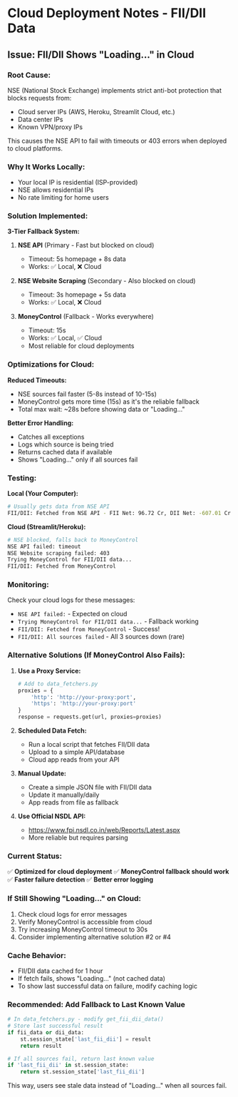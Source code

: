 # Cloud Deployment Notes - FII/DII Data

## Issue: FII/DII Shows "Loading..." in Cloud

### Root Cause:
NSE (National Stock Exchange) implements strict anti-bot protection that blocks requests from:
- Cloud server IPs (AWS, Heroku, Streamlit Cloud, etc.)
- Data center IPs
- Known VPN/proxy IPs

This causes the NSE API to fail with timeouts or 403 errors when deployed to cloud platforms.

### Why It Works Locally:
- Your local IP is residential (ISP-provided)
- NSE allows residential IPs
- No rate limiting for home users

### Solution Implemented:

**3-Tier Fallback System:**

1. **NSE API** (Primary - Fast but blocked on cloud)
   - Timeout: 5s homepage + 8s data
   - Works: ✅ Local, ❌ Cloud
   
2. **NSE Website Scraping** (Secondary - Also blocked on cloud)
   - Timeout: 3s homepage + 5s data
   - Works: ✅ Local, ❌ Cloud
   
3. **MoneyControl** (Fallback - Works everywhere)
   - Timeout: 15s
   - Works: ✅ Local, ✅ Cloud
   - Most reliable for cloud deployments

### Optimizations for Cloud:

**Reduced Timeouts:**
- NSE sources fail faster (5-8s instead of 10-15s)
- MoneyControl gets more time (15s) as it's the reliable fallback
- Total max wait: ~28s before showing data or "Loading..."

**Better Error Handling:**
- Catches all exceptions
- Logs which source is being tried
- Returns cached data if available
- Shows "Loading..." only if all sources fail

### Testing:

**Local (Your Computer):**
```bash
# Usually gets data from NSE API
FII/DII: Fetched from NSE API - FII Net: 96.72 Cr, DII Net: -607.01 Cr
```

**Cloud (Streamlit/Heroku):**
```bash
# NSE blocked, falls back to MoneyControl
NSE API failed: timeout
NSE Website scraping failed: 403
Trying MoneyControl for FII/DII data...
FII/DII: Fetched from MoneyControl
```

### Monitoring:

Check your cloud logs for these messages:
- `NSE API failed:` - Expected on cloud
- `Trying MoneyControl for FII/DII data...` - Fallback working
- `FII/DII: Fetched from MoneyControl` - Success!
- `FII/DII: All sources failed` - All 3 sources down (rare)

### Alternative Solutions (If MoneyControl Also Fails):

1. **Use a Proxy Service:**
   ```python
   # Add to data_fetchers.py
   proxies = {
       'http': 'http://your-proxy:port',
       'https': 'http://your-proxy:port'
   }
   response = requests.get(url, proxies=proxies)
   ```

2. **Scheduled Data Fetch:**
   - Run a local script that fetches FII/DII data
   - Upload to a simple API/database
   - Cloud app reads from your API

3. **Manual Update:**
   - Create a simple JSON file with FII/DII data
   - Update it manually/daily
   - App reads from file as fallback

4. **Use Official NSDL API:**
   - https://www.fpi.nsdl.co.in/web/Reports/Latest.aspx
   - More reliable but requires parsing

### Current Status:

✅ **Optimized for cloud deployment**
✅ **MoneyControl fallback should work**
✅ **Faster failure detection**
✅ **Better error logging**

### If Still Showing "Loading..." on Cloud:

1. Check cloud logs for error messages
2. Verify MoneyControl is accessible from cloud
3. Try increasing MoneyControl timeout to 30s
4. Consider implementing alternative solution #2 or #4

### Cache Behavior:

- FII/DII data cached for 1 hour
- If fetch fails, shows "Loading..." (not cached data)
- To show last successful data on failure, modify caching logic

### Recommended: Add Fallback to Last Known Value

```python
# In data_fetchers.py - modify get_fii_dii_data()
# Store last successful result
if fii_data or dii_data:
    st.session_state['last_fii_dii'] = result
    return result

# If all sources fail, return last known value
if 'last_fii_dii' in st.session_state:
    return st.session_state['last_fii_dii']
```

This way, users see stale data instead of "Loading..." when all sources fail.
